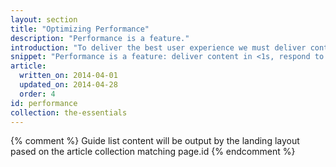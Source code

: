 ```yaml
---
layout: section
title: "Optimizing Performance"
description: "Performance is a feature."
introduction: "To deliver the best user experience we must deliver content as quickly as possible (<1 second), and ensure that our code is always able respond to user input within milliseconds (<16 milliseconds)."
snippet: "Performance is a feature: deliver content in <1s, respond to user input in <16ms."
article:
  written_on: 2014-04-01
  updated_on: 2014-04-28
  order: 4
id: performance
collection: the-essentials
---
```


{% comment %}
Guide list content will be output by the landing layout pased on the article collection matching page.id
{% endcomment %}

